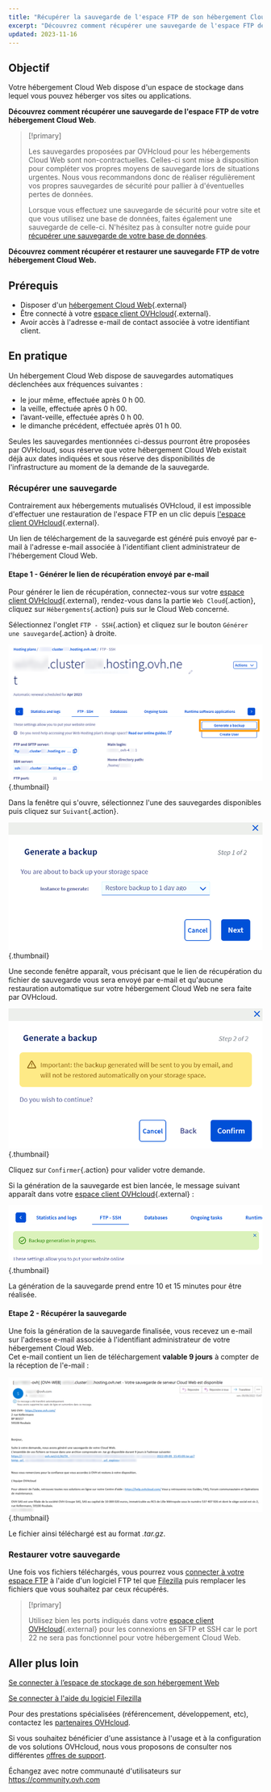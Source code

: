 ```yaml
---
title: "Récupérer la sauvegarde de l'espace FTP de son hébergement Cloud Web"
excerpt: "Découvrez comment récupérer une sauvegarde de l'espace FTP de votre hébergement Cloud Web"
updated: 2023-11-16
---
```


## Objectif

Votre hébergement Cloud Web dispose d'un espace de stockage dans lequel vous pouvez héberger vos sites ou applications.

**Découvrez comment récupérer une sauvegarde de l'espace FTP de votre hébergement Cloud Web**.

> [!primary]
> 
> Les sauvegardes proposées par OVHcloud pour les hébergements Cloud Web sont non-contractuelles. Celles-ci sont mise à disposition pour compléter vos propres moyens de sauvegarde lors de situations urgentes. Nous vous recommandons donc de réaliser régulièrement vos propres sauvegardes de sécurité pour pallier à d'éventuelles pertes de données.
> 
> Lorsque vous effectuez une sauvegarde de sécurité pour votre site et que vous utilisez une base de données, faites également une sauvegarde de celle-ci. N'hésitez pas à consulter notre guide pour [récupérer une sauvegarde de votre base de données](/pages/web_cloud/web_hosting/sql_database_export).
> 

**Découvrez comment récupérer et restaurer une sauvegarde FTP de votre hébergement Cloud Web.**

## Prérequis

- Disposer d'un [hébergement Cloud Web](/links/web/hosting-cloud-web-offer){.external}
- Être connecté à votre [espace client OVHcloud](/links/manager){.external}.
- Avoir accès à l'adresse e-mail de contact associée à votre identifiant client.

## En pratique

Un hébergement Cloud Web dispose de sauvegardes automatiques déclenchées aux fréquences suivantes :

- le jour même, effectuée après 0 h 00.
- la veille, effectuée après 0 h 00.
- l’avant-veille, effectuée après 0 h 00.
- le dimanche précédent, effectuée après 01 h 00.

Seules les sauvegardes mentionnées ci-dessus pourront être proposées par OVHcloud, sous réserve que votre hébergement Cloud Web existait déjà aux dates indiquées et sous réserve des disponibilités de l'infrastructure au moment de la demande de la sauvegarde.

### Récupérer une sauvegarde

Contrairement aux hébergements mutualisés OVHcloud, il est impossible d'effectuer une restauration de l'espace FTP en un clic depuis [l'espace client OVHcloud](/links/manager){.external}.

Un lien de téléchargement de la sauvegarde est généré puis envoyé par e-mail à l'adresse e-mail associée à l'identifiant client administrateur de l'hébergement Cloud Web.

#### Etape 1 - Générer le lien de récupération envoyé par e-mail

Pour générer le lien de récupération, connectez-vous sur votre [espace client OVHcloud](/links/manager){.external}, rendez-vous dans la partie `Web Cloud`{.action}, cliquez sur `Hébergements`{.action} puis sur le Cloud Web concerné. 

Sélectionnez l'onglet `FTP - SSH`{.action} et cliquez sur le bouton `Générer une sauvegarde`{.action} à droite.

![backupftpcw](/pages/assets/screens/control_panel/product-selection/web-cloud/cloud-web/ftp-ssh/generate-a-backup.png){.thumbnail}

Dans la fenêtre qui s'ouvre, sélectionnez l'une des sauvegardes disponibles puis cliquez sur `Suivant`{.action}.

![backupftpcw](/pages/assets/screens/control_panel/product-selection/web-cloud/cloud-web/ftp-ssh/generate-a-backup-step-1.png){.thumbnail}

Une seconde fenêtre apparaît, vous précisant que le lien de récupération du fichier de sauvegarde vous sera envoyé par e-mail et qu'aucune restauration automatique sur votre hébergement Cloud Web ne sera faite par OVHcloud.

![backupftpcw](/pages/assets/screens/control_panel/product-selection/web-cloud/cloud-web/ftp-ssh/generate-a-backup-step-2.png){.thumbnail}

Cliquez sur `Confirmer`{.action} pour valider votre demande.

Si la génération de la sauvegarde est bien lancée, le message suivant apparaît dans votre [espace client OVHcloud](/links/manager){.external} :

![backupftpcw](/pages/assets/screens/control_panel/product-selection/web-cloud/cloud-web/ftp-ssh/message-backup-progress.png){.thumbnail}

La génération de la sauvegarde prend entre 10 et 15 minutes pour être réalisée.

#### Etape 2 - Récupérer la sauvegarde

Une fois la génération de la sauvegarde finalisée, vous recevez un e-mail sur l'adresse e-mail associée à l'identifiant administrateur de votre hébergement Cloud Web.<br>
Cet e-mail contient un lien de téléchargement **valable 9 jours** à compter de la réception de l'e-mail :

![backupftpcw](/pages/assets/screens/control_panel/product-selection/web-cloud/email-sending-to-customer/cloud-web/backup-information.png){.thumbnail}

Le fichier ainsi téléchargé est au format *.tar.gz*.

### Restaurer votre sauvegarde

Une fois vos fichiers téléchargés, vous pourrez vous [connecter à votre espace FTP](/pages/web_cloud/web_hosting/ftp_connection) à l'aide d'un logiciel FTP tel que [Filezilla](/pages/web_cloud/web_hosting/ftp_filezilla_user_guide) puis remplacer les fichiers que vous souhaitez par ceux récupérés.

> [!primary]
>
> Utilisez bien les ports indiqués dans votre [espace client OVHcloud](/links/manager){.external} pour les connexions en SFTP et SSH car le port 22 ne sera pas fonctionnel pour votre hébergement Cloud Web.
>

## Aller plus loin 

[Se connecter à l’espace de stockage de son hébergement Web](/pages/web_cloud/web_hosting/ftp_connection)

[Se connecter à l'aide du logiciel Filezilla](/pages/web_cloud/web_hosting/ftp_filezilla_user_guide)

Pour des prestations spécialisées (référencement, développement, etc), contactez les [partenaires OVHcloud](/links/partner).

Si vous souhaitez bénéficier d'une assistance à l'usage et à la configuration de vos solutions OVHcloud, nous vous proposons de consulter nos différentes [offres de support](/links/support).

Échangez avec notre communauté d'utilisateurs sur <https://community.ovh.com>